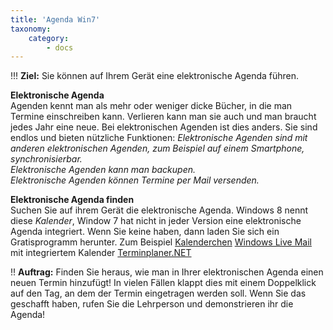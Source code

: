 ```yaml
---
title: 'Agenda Win7'
taxonomy:
    category:
        - docs
---
```


!!! **Ziel:** Sie können auf Ihrem Gerät eine elektronische Agenda führen.

**Elektronische Agenda**<br>
Agenden kennt man als mehr oder weniger dicke Bücher, in die man Termine einschreiben kann. Verlieren kann man sie auch und man braucht jedes Jahr eine neue. Bei elektronischen Agenden ist dies anders. Sie sind endlos und bieten nützliche Funktionen:
*Elektronische Agenden sind mit anderen elektronischen Agenden, zum Beispiel auf einem Smartphone, synchronisierbar.*<br>
*Elektronische Agenden kann man backupen.*<br>
*Elektronische Agenden können Termine per Mail versenden.*<br>

**Elektronische Agenda finden**<br>
Suchen Sie auf ihrem Gerät die elektronische Agenda. Windows 8 nennt diese *Kalender*, Window 7 hat nicht in jeder Version eine elektronische Agenda integriert. Wenn Sie keine haben, dann laden Sie sich ein Gratisprogramm herunter. Zum Beispiel
[Kalenderchen](http://www.kalenderchen.de/index.ph)
[Windows Live Mail](http://windows-live-mail.de.softonic.co) mit integriertem Kalender
[Terminplaner.NET](http://www.computerbild.de/download/Terminplaner-.NET-3277367.htm)

!! **Auftrag:** Finden Sie heraus, wie man in Ihrer elektronischen Agenda einen neuen Termin hinzufügt! In vielen Fällen klappt dies mit einem Doppelklick auf den Tag, an dem der Termin eingetragen werden soll. Wenn Sie das geschafft haben, rufen Sie die Lehrperson und demonstrieren ihr die Agenda!<br>